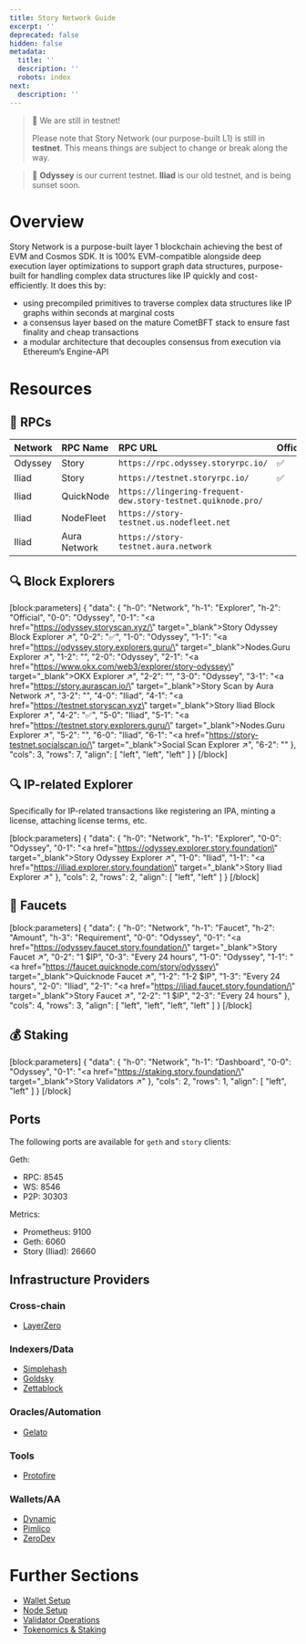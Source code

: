 ```yaml
---
title: Story Network Guide
excerpt: ''
deprecated: false
hidden: false
metadata:
  title: ''
  description: ''
  robots: index
next:
  description: ''
---
```

> 🚧 We are still in testnet!
> 
> Please note that Story Network (our purpose-built L1) is still in **testnet**. This means things are subject to change or break along the way.

> 📘 **Odyssey** is our current testnet. **Iliad** is our old testnet, and is being sunset soon.

# Overview

Story Network is a purpose-built layer 1 blockchain achieving the best of EVM and Cosmos SDK. It is 100% EVM-compatible alongside deep execution layer optimizations to support graph data structures, purpose-built for handling complex data structures like IP quickly and cost-efficiently. It does this by:

- using precompiled primitives to traverse complex data structures like IP graphs within seconds at marginal costs
- a consensus layer based on the mature CometBFT stack to ensure fast finality and cheap transactions
- a modular architecture that decouples consensus from execution via Ethereum’s Engine-API

# Resources

## :link: RPCs

| Network | RPC Name     | RPC URL                                                      | Official           |
| :------ | :----------- | :----------------------------------------------------------- | :----------------- |
| Odyssey | Story        | `https://rpc.odyssey.storyrpc.io/`                           | :white_check_mark: |
| Iliad   | Story        | `https://testnet.storyrpc.io/`                               | :white_check_mark: |
| Iliad   | QuickNode    | `https://lingering-frequent-dew.story-testnet.quiknode.pro/` |                    |
| Iliad   | NodeFleet    | `https://story-testnet.us.nodefleet.net`                     |                    |
| Iliad   | Aura Network | `https://story-testnet.aura.network`                         |                    |

## :mag: Block Explorers

[block:parameters]
{
  "data": {
    "h-0": "Network",
    "h-1": "Explorer",
    "h-2": "Official",
    "0-0": "Odyssey",
    "0-1": "<a href=\"https://odyssey.storyscan.xyz/\" target=\"_blank\">Story Odyssey Block Explorer ↗️</a>",
    "0-2": ":white_check_mark:",
    "1-0": "Odyssey",
    "1-1": "<a href=\"https://odyssey.story.explorers.guru/\" target=\"_blank\">Nodes.Guru Explorer ↗️</a>",
    "1-2": "",
    "2-0": "Odyssey",
    "2-1": "<a href=\"https://www.okx.com/web3/explorer/story-odyssey\" target=\"_blank\">OKX Explorer ↗️</a>",
    "2-2": "",
    "3-0": "Odyssey",
    "3-1": "<a href=\"https://story.aurascan.io/\" target=\"_blank\">Story Scan by Aura Network ↗️</a>",
    "3-2": "",
    "4-0": "Iliad",
    "4-1": "<a href=\"https://testnet.storyscan.xyz\" target=\"_blank\">Story Iliad Block Explorer ↗️</a>",
    "4-2": ":white_check_mark:",
    "5-0": "Iliad",
    "5-1": "<a href=\"https://testnet.story.explorers.guru/\" target=\"_blank\">Nodes.Guru Explorer ↗️</a>",
    "5-2": "",
    "6-0": "Iliad",
    "6-1": "<a href=\"https://story-testnet.socialscan.io/\" target=\"_blank\">Social Scan Explorer ↗️</a>",
    "6-2": ""
  },
  "cols": 3,
  "rows": 7,
  "align": [
    "left",
    "left",
    "left"
  ]
}
[/block]


## :mag: IP-related Explorer

Specifically for IP-related transactions like registering an IPA, minting a license, attaching license terms, etc.

[block:parameters]
{
  "data": {
    "h-0": "Network",
    "h-1": "Explorer",
    "0-0": "Odyssey",
    "0-1": "<a href=\"https://odyssey.explorer.story.foundation\" target=\"_blank\">Story Odyssey Explorer ↗️</a>",
    "1-0": "Iliad",
    "1-1": "<a href=\"https://iliad.explorer.story.foundation\" target=\"_blank\">Story Iliad Explorer ↗️</a>"
  },
  "cols": 2,
  "rows": 2,
  "align": [
    "left",
    "left"
  ]
}
[/block]


## :money_with_wings: Faucets

[block:parameters]
{
  "data": {
    "h-0": "Network",
    "h-1": "Faucet",
    "h-2": "Amount",
    "h-3": "Requirement",
    "0-0": "Odyssey",
    "0-1": "<a href=\"https://odyssey.faucet.story.foundation/\" target=\"_blank\">Story Faucet ↗️</a>",
    "0-2": "1 $IP",
    "0-3": "Every 24 hours",
    "1-0": "Odyssey",
    "1-1": "<a href=\"https://faucet.quicknode.com/story/odyssey\" target=\"_blank\">Quicknode Faucet ↗️</a>",
    "1-2": "1-2 $IP",
    "1-3": "Every 24 hours",
    "2-0": "Iliad",
    "2-1": "<a href=\"https://iliad.faucet.story.foundation/\" target=\"_blank\">Story Faucet ↗️</a>",
    "2-2": "1 $IP",
    "2-3": "Every 24 hours"
  },
  "cols": 4,
  "rows": 3,
  "align": [
    "left",
    "left",
    "left",
    "left"
  ]
}
[/block]


## :moneybag: Staking

[block:parameters]
{
  "data": {
    "h-0": "Network",
    "h-1": "Dashboard",
    "0-0": "Odyssey",
    "0-1": "<a href=\"https://staking.story.foundation/\" target=\"_blank\">Story Validators ↗️</a>"
  },
  "cols": 2,
  "rows": 1,
  "align": [
    "left",
    "left"
  ]
}
[/block]


## Ports

The following  ports are available for `geth` and `story` clients:

Geth:

- RPC: 8545
- WS: 8546
- P2P: 30303

Metrics:

- Prometheus: 9100
- Geth: 6060
- Story (Iliad): 26660

## Infrastructure Providers

### Cross-chain

- [LayerZero](https://docs.layerzero.network/v2/developers/evm/technical-reference/deployed-contracts#odyssey-testnet) 

### Indexers/Data

- [Simplehash](https://simplehash.com/)
- [Goldsky](https://goldsky.com/)
- [Zettablock](https://zettablock.com/)

### Oracles/Automation

- [Gelato](https://www.gelato.network/)

### Tools

- [Protofire](https://protofire.io/)

### Wallets/AA

- [Dynamic](https://www.dynamic.xyz/)
- [Pimlico](https://www.pimlico.io/)
- [ZeroDev](https://zerodev.app/)

# Further Sections

- [Wallet Setup](doc:odyssey-wallet-setup)
- [Node Setup](doc:odyssey-node-setup)
- [Validator Operations](doc:odyssey-validator-operations)
- [Tokenomics & Staking](doc:tokenomics-staking)